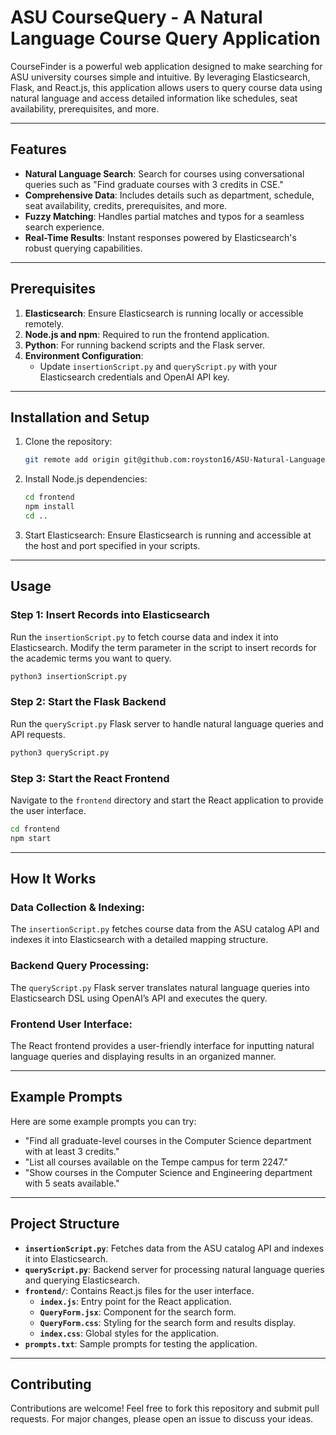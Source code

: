 # ASU CourseQuery - A Natural Language Course Query Application

CourseFinder is a powerful web application designed to make searching for ASU university courses simple and intuitive. By leveraging Elasticsearch, Flask, and React.js, this application allows users to query course data using natural language and access detailed information like schedules, seat availability, prerequisites, and more.

---

## Features
- **Natural Language Search**: Search for courses using conversational queries such as "Find graduate courses with 3 credits in CSE."
- **Comprehensive Data**: Includes details such as department, schedule, seat availability, credits, prerequisites, and more.
- **Fuzzy Matching**: Handles partial matches and typos for a seamless search experience.
- **Real-Time Results**: Instant responses powered by Elasticsearch's robust querying capabilities.

---

## Prerequisites
1. **Elasticsearch**: Ensure Elasticsearch is running locally or accessible remotely.
2. **Node.js and npm**: Required to run the frontend application.
3. **Python**: For running backend scripts and the Flask server.
4. **Environment Configuration**:
   - Update `insertionScript.py` and `queryScript.py` with your Elasticsearch credentials and OpenAI API key.

---

## Installation and Setup

1. Clone the repository:
   ```bash
   git remote add origin git@github.com:royston16/ASU-Natural-Language-Course-Query.git
   ```


3. Install Node.js dependencies:
   ```bash
   cd frontend
   npm install
   cd ..
   ```

4. Start Elasticsearch: Ensure Elasticsearch is running and accessible at the host and port specified in your scripts.

---

## Usage

### Step 1: Insert Records into Elasticsearch
Run the `insertionScript.py` to fetch course data and index it into Elasticsearch. Modify the term parameter in the script to insert records for the academic terms you want to query.

```bash
python3 insertionScript.py
```

### Step 2: Start the Flask Backend
Run the `queryScript.py` Flask server to handle natural language queries and API requests.

```bash
python3 queryScript.py
```

### Step 3: Start the React Frontend
Navigate to the `frontend` directory and start the React application to provide the user interface.

```bash
cd frontend
npm start
```

---

## How It Works

### Data Collection & Indexing:
The `insertionScript.py` fetches course data from the ASU catalog API and indexes it into Elasticsearch with a detailed mapping structure.

### Backend Query Processing:
The `queryScript.py` Flask server translates natural language queries into Elasticsearch DSL using OpenAI’s API and executes the query.

### Frontend User Interface:
The React frontend provides a user-friendly interface for inputting natural language queries and displaying results in an organized manner.

---

## Example Prompts
Here are some example prompts you can try:

- "Find all graduate-level courses in the Computer Science department with at least 3 credits."
- "List all courses available on the Tempe campus for term 2247."
- "Show courses in the Computer Science and Engineering department with 5 seats available."

---

## Project Structure
- **`insertionScript.py`**: Fetches data from the ASU catalog API and indexes it into Elasticsearch.
- **`queryScript.py`**: Backend server for processing natural language queries and querying Elasticsearch.
- **`frontend/`**: Contains React.js files for the user interface.
  - **`index.js`**: Entry point for the React application.
  - **`QueryForm.jsx`**: Component for the search form.
  - **`QueryForm.css`**: Styling for the search form and results display.
  - **`index.css`**: Global styles for the application.
- **`prompts.txt`**: Sample prompts for testing the application.

---

## Contributing
Contributions are welcome! Feel free to fork this repository and submit pull requests. For major changes, please open an issue to discuss your ideas.

